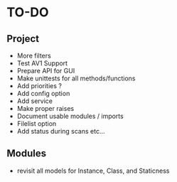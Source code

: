TO-DO
=====

Project
-------
* More filters
* Test AV1 Support
* Prepare API for GUI
* Make unittests for all methods/functions
* Add priorities ?
* Add config option
* Add service
* Make proper raises
* Document usable modules / imports
* Filelist option
* Add status during scans etc...

Modules
-------

* revisit all models for Instance, Class, and Staticness